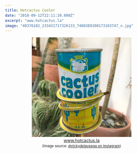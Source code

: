 ```yaml
---
title: Hotcactus Cooler
date: "2018-09-12T22:11:20.000Z"
excerpt: "www.hotcactus.la"
image: "40376102_233431717326133_7480389200173103747_n.jpg"
---
```


<div style="max-width: 408px; margin: 0 auto"><figure style="text-align: center">
<img src="40376102_233431717326133_7480389200173103747_n.jpg"
     alt="hotcactus cooler" /><br />
<figcaption style="font-style: normal">
<a href="https://shop.hotcactus.la/collections/plants/products/haageocereus-tenuis">www.hotcactus.la</a><br />
<small>(Image source: <a href="https://www.instagram.com/p/BnpHFCeg-gV/">@rickydelaveaga on&nbsp;Instagram</a>)</small>
</figcaption>
</figure></div>